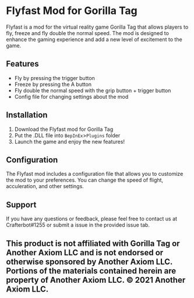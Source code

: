 # Flyfast Mod for Gorilla Tag

Flyfast is a mod for the virtual reality game Gorilla Tag that allows players to fly, freeze and fly double the normal speed. The mod is designed to enhance the gaming experience and add a new level of excitement to the game.

## Features

- Fly by pressing the trigger button
- Freeze by pressing the A button
- Fly double the normal speed with the grip button + trigger button
- Config file for changing settings about the mod

## Installation

1. Download the Flyfast mod for Gorilla Tag
2. Put the .DLL file into ```BepInEx```>```Plugins``` folder
3. Launch the game and enjoy the new features!

## Configuration

The Flyfast mod includes a configuration file that allows you to customize the mod to your preferences. You can change the speed of flight, acculeration, and other settings.

## Support

If you have any questions or feedback, please feel free to contact us at Crafterbot#1255 or submit a issue in the provided issue tab.

## This product is not affiliated with Gorilla Tag or Another Axiom LLC and is not endorsed or otherwise sponsored by Another Axiom LLC. Portions of the materials contained herein are property of Another Axiom LLC. :copyright: 2021 Another Axiom LLC.
